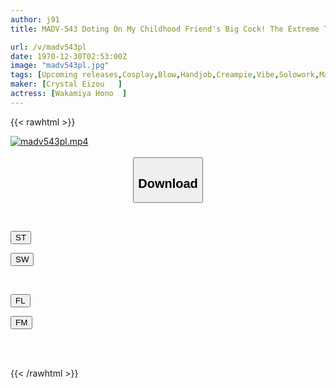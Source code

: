 ```yaml
---
author: j91
title: MADV-543 Doting On My Childhood Friend's Big Cock! The Extreme Temptation Of Hono Who Is Too Defenseless! Transparent Bunny Slut Who Is More SKB Than Naked, Kissing Pile Driving Cowgirl Position Hono Wakamiya

url: /v/madv543pl
date: 1970-12-30T02:53:00Z
image: "madv543pl.jpg"
tags: [Upcoming releases,Cosplay,Blow,Handjob,Creampie,Vibe,Solowork,Masturbation,Big Tits,Titty Fuck,Cowgirl,Squirting,Slut,69,Bunny Girl,Facesitting,Childhood Friend,Huge Cock,Back	 ]
maker: [Crystal Eizou   ]
actress: [Wakamiya Hono  ]
---
```



{{< rawhtml >}}

<div class="video" data-videoid="pending_link_2.html">
    <a href="javascript:;">
        <img src="/v/madv543pl/madv543pl.jpg" width="WIDTH" height="HEIGHT" alt="madv543pl.mp4" loading="lazy">
    </a>
</div>

<script type="text/javascript" src="https://j91.asia/asset/on-demand-pend.js"></script>

<br>
  <link rel="stylesheet" href="https://j91.asia/asset/bs5.css">
  
  <center>
  <button class="btn btn-primary" type="button" data-bs-toggle="collapse" data-bs-target=".multi-collapse" aria-expanded="false" aria-controls="multiCollapseExample1 multiCollapseExample2"><h2>Download</h2></button></center>
</p>
<div class="row">
  <div class="col">
    <div class="collapse multi-collapse" id="multiCollapseExample1">
      <div class="card card-body">
	      	      <br>
<div class="buttons">  
<p><a href="https://j91.asia/pending_link_2.html" target="_blank"><button class="btn-hover color-3"><i class="fa fa-download"></i> ST</button></a></p>
<p><a href="https://j91.asia/pending_link_2.html" target="_blank"><button class="btn-hover color-2"><i class="fa fa-download"></i> SW</button></a></p></div>
    </div>
  </div>
</div>
  <div class="col">
    <div class="collapse multi-collapse" id="multiCollapseExample2">
      <div class="card card-body">
	      <br>
<div class="buttons">
<p><a href="https://j91.asia/pending_link_2.html" target="_blank"><button class="btn-hover color-9"><i class="fa fa-download"></i> FL</button></a></p>
<p><a href="https://j91.asia/pending_link_2.html" target="_blank"><button class="btn-hover color-8"><i class="fa fa-download"></i> FM</button></a></p></div>
<br><br>
      </div>
    </div>
  </div>
</div>

{{< /rawhtml >}}
